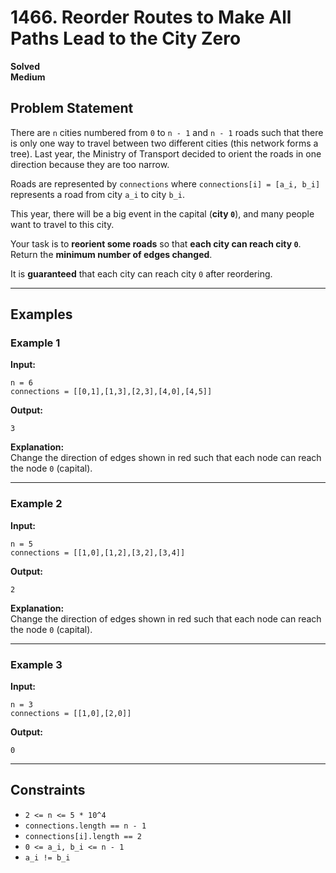 # 1466. Reorder Routes to Make All Paths Lead to the City Zero

**Solved**  
**Medium**  

## Problem Statement  

There are `n` cities numbered from `0` to `n - 1` and `n - 1` roads such that there is only one way to travel between two different cities (this network forms a tree). Last year, the Ministry of Transport decided to orient the roads in one direction because they are too narrow.  

Roads are represented by `connections` where `connections[i] = [a_i, b_i]` represents a road from city `a_i` to city `b_i`.  

This year, there will be a big event in the capital (**city `0`**), and many people want to travel to this city.  

Your task is to **reorient some roads** so that **each city can reach city `0`**.  
Return the **minimum number of edges changed**.  

It is **guaranteed** that each city can reach city `0` after reordering.  

---

## Examples  

### Example 1  
**Input:**  
```text
n = 6  
connections = [[0,1],[1,3],[2,3],[4,0],[4,5]]
```  
**Output:**  
```text
3
```  
**Explanation:**  
Change the direction of edges shown in red such that each node can reach the node `0` (capital).  

---

### Example 2  
**Input:**  
```text
n = 5  
connections = [[1,0],[1,2],[3,2],[3,4]]
```  
**Output:**  
```text
2
```  
**Explanation:**  
Change the direction of edges shown in red such that each node can reach the node `0` (capital).  

---

### Example 3  
**Input:**  
```text
n = 3  
connections = [[1,0],[2,0]]
```  
**Output:**  
```text
0
```  

---

## Constraints  

- `2 <= n <= 5 * 10^4`  
- `connections.length == n - 1`  
- `connections[i].length == 2`  
- `0 <= a_i, b_i <= n - 1`  
- `a_i != b_i`  
```